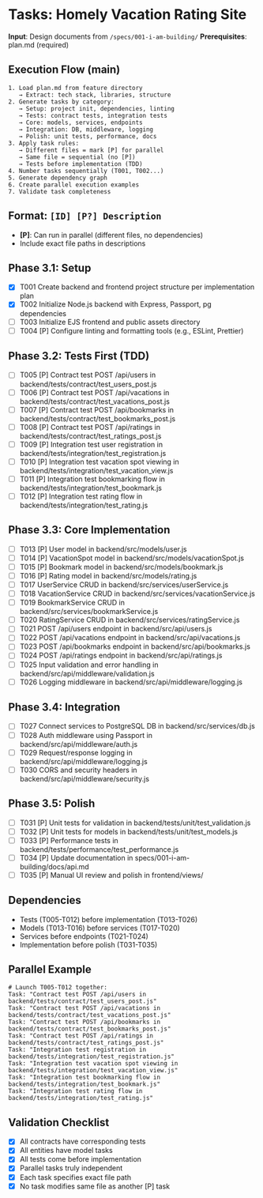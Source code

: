 # Tasks: Homely Vacation Rating Site

**Input**: Design documents from `/specs/001-i-am-building/`
**Prerequisites**: plan.md (required)

## Execution Flow (main)
```
1. Load plan.md from feature directory
   → Extract: tech stack, libraries, structure
2. Generate tasks by category:
   → Setup: project init, dependencies, linting
   → Tests: contract tests, integration tests
   → Core: models, services, endpoints
   → Integration: DB, middleware, logging
   → Polish: unit tests, performance, docs
3. Apply task rules:
   → Different files = mark [P] for parallel
   → Same file = sequential (no [P])
   → Tests before implementation (TDD)
4. Number tasks sequentially (T001, T002...)
5. Generate dependency graph
6. Create parallel execution examples
7. Validate task completeness
```

## Format: `[ID] [P?] Description`
- **[P]**: Can run in parallel (different files, no dependencies)
- Include exact file paths in descriptions

## Phase 3.1: Setup
- [X] T001 Create backend and frontend project structure per implementation plan
- [X] T002 Initialize Node.js backend with Express, Passport, pg dependencies
- [ ] T003 Initialize EJS frontend and public assets directory
- [ ] T004 [P] Configure linting and formatting tools (e.g., ESLint, Prettier)

## Phase 3.2: Tests First (TDD)
- [ ] T005 [P] Contract test POST /api/users in backend/tests/contract/test_users_post.js
- [ ] T006 [P] Contract test POST /api/vacations in backend/tests/contract/test_vacations_post.js
- [ ] T007 [P] Contract test POST /api/bookmarks in backend/tests/contract/test_bookmarks_post.js
- [ ] T008 [P] Contract test POST /api/ratings in backend/tests/contract/test_ratings_post.js
- [ ] T009 [P] Integration test user registration in backend/tests/integration/test_registration.js
- [ ] T010 [P] Integration test vacation spot viewing in backend/tests/integration/test_vacation_view.js
- [ ] T011 [P] Integration test bookmarking flow in backend/tests/integration/test_bookmark.js
- [ ] T012 [P] Integration test rating flow in backend/tests/integration/test_rating.js

## Phase 3.3: Core Implementation
- [ ] T013 [P] User model in backend/src/models/user.js
- [ ] T014 [P] VacationSpot model in backend/src/models/vacationSpot.js
- [ ] T015 [P] Bookmark model in backend/src/models/bookmark.js
- [ ] T016 [P] Rating model in backend/src/models/rating.js
- [ ] T017 UserService CRUD in backend/src/services/userService.js
- [ ] T018 VacationService CRUD in backend/src/services/vacationService.js
- [ ] T019 BookmarkService CRUD in backend/src/services/bookmarkService.js
- [ ] T020 RatingService CRUD in backend/src/services/ratingService.js
- [ ] T021 POST /api/users endpoint in backend/src/api/users.js
- [ ] T022 POST /api/vacations endpoint in backend/src/api/vacations.js
- [ ] T023 POST /api/bookmarks endpoint in backend/src/api/bookmarks.js
- [ ] T024 POST /api/ratings endpoint in backend/src/api/ratings.js
- [ ] T025 Input validation and error handling in backend/src/api/middleware/validation.js
- [ ] T026 Logging middleware in backend/src/api/middleware/logging.js

## Phase 3.4: Integration
- [ ] T027 Connect services to PostgreSQL DB in backend/src/services/db.js
- [ ] T028 Auth middleware using Passport in backend/src/api/middleware/auth.js
- [ ] T029 Request/response logging in backend/src/api/middleware/logging.js
- [ ] T030 CORS and security headers in backend/src/api/middleware/security.js

## Phase 3.5: Polish
- [ ] T031 [P] Unit tests for validation in backend/tests/unit/test_validation.js
- [ ] T032 [P] Unit tests for models in backend/tests/unit/test_models.js
- [ ] T033 [P] Performance tests in backend/tests/performance/test_performance.js
- [ ] T034 [P] Update documentation in specs/001-i-am-building/docs/api.md
- [ ] T035 [P] Manual UI review and polish in frontend/views/

## Dependencies
- Tests (T005-T012) before implementation (T013-T026)
- Models (T013-T016) before services (T017-T020)
- Services before endpoints (T021-T024)
- Implementation before polish (T031-T035)

## Parallel Example
```
# Launch T005-T012 together:
Task: "Contract test POST /api/users in backend/tests/contract/test_users_post.js"
Task: "Contract test POST /api/vacations in backend/tests/contract/test_vacations_post.js"
Task: "Contract test POST /api/bookmarks in backend/tests/contract/test_bookmarks_post.js"
Task: "Contract test POST /api/ratings in backend/tests/contract/test_ratings_post.js"
Task: "Integration test registration in backend/tests/integration/test_registration.js"
Task: "Integration test vacation spot viewing in backend/tests/integration/test_vacation_view.js"
Task: "Integration test bookmarking flow in backend/tests/integration/test_bookmark.js"
Task: "Integration test rating flow in backend/tests/integration/test_rating.js"
```

## Validation Checklist
- [x] All contracts have corresponding tests
- [x] All entities have model tasks
- [x] All tests come before implementation
- [x] Parallel tasks truly independent
- [x] Each task specifies exact file path
- [x] No task modifies same file as another [P] task
